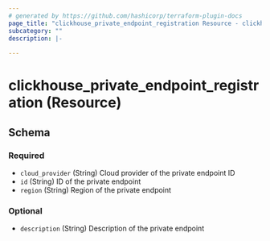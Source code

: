 ```yaml
---
# generated by https://github.com/hashicorp/terraform-plugin-docs
page_title: "clickhouse_private_endpoint_registration Resource - clickhouse"
subcategory: ""
description: |-
  
---
```


# clickhouse_private_endpoint_registration (Resource)





<!-- schema generated by tfplugindocs -->
## Schema

### Required

- `cloud_provider` (String) Cloud provider of the private endpoint ID
- `id` (String) ID of the private endpoint
- `region` (String) Region of the private endpoint

### Optional

- `description` (String) Description of the private endpoint
